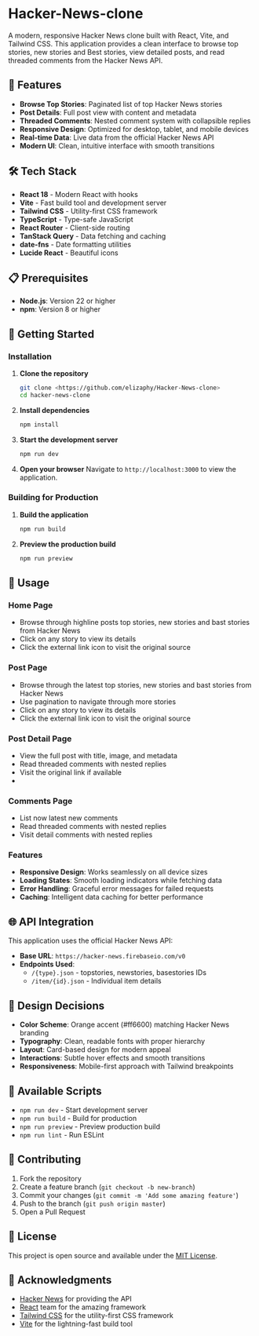 # Hacker-News-clone

A modern, responsive Hacker News clone built with React, Vite, and Tailwind CSS. This application provides a clean interface to browse top stories, new stories and Best stories, view detailed posts, and read threaded comments from the Hacker News API.

## 🚀 Features

- **Browse Top Stories**: Paginated list of top Hacker News stories
- **Post Details**: Full post view with content and metadata
- **Threaded Comments**: Nested comment system with collapsible replies
- **Responsive Design**: Optimized for desktop, tablet, and mobile devices
- **Real-time Data**: Live data from the official Hacker News API
- **Modern UI**: Clean, intuitive interface with smooth transitions

## 🛠️ Tech Stack

- **React 18** - Modern React with hooks
- **Vite** - Fast build tool and development server
- **Tailwind CSS** - Utility-first CSS framework
- **TypeScript** - Type-safe JavaScript
- **React Router** - Client-side routing
- **TanStack Query** - Data fetching and caching
- **date-fns** - Date formatting utilities
- **Lucide React** - Beautiful icons

## 📋 Prerequisites

- **Node.js**: Version 22 or higher
- **npm**: Version 8 or higher

## 🚀 Getting Started

### Installation

1. **Clone the repository**

    ```bash
    git clone <https://github.com/elizaphy/Hacker-News-clone>
    cd hacker-news-clone
    ```

2. **Install dependencies**

    ```bash
    npm install
    ```

3. **Start the development server**

    ```bash
    npm run dev
    ```

4. **Open your browser**
   Navigate to `http://localhost:3000` to view the application.

### Building for Production

1. **Build the application**

    ```bash
    npm run build
    ```

2. **Preview the production build**
    ```bash
    npm run preview
    ```

## 📖 Usage

### Home Page

- Browse through highline posts top stories, new stories and bast stories from Hacker News
- Click on any story to view its details
- Click the external link icon to visit the original source

### Post Page

- Browse through the latest top stories, new stories and bast stories from Hacker News
- Use pagination to navigate through more stories
- Click on any story to view its details
- Click the external link icon to visit the original source

### Post Detail Page

- View the full post with title, image, and metadata
- Read threaded comments with nested replies
- Visit the original link if available
- 
### Comments Page

- List now latest new comments
- Read threaded comments with nested replies
- Visit detail comments with nested replies

### Features

- **Responsive Design**: Works seamlessly on all device sizes
- **Loading States**: Smooth loading indicators while fetching data
- **Error Handling**: Graceful error messages for failed requests
- **Caching**: Intelligent data caching for better performance

## 🌐 API Integration

This application uses the official Hacker News API:

- **Base URL**: `https://hacker-news.firebaseio.com/v0`
- **Endpoints Used**:
    - `/{type}.json` - topstories, newstories, basestories IDs
    - `/item/{id}.json` - Individual item details

## 🎨 Design Decisions

- **Color Scheme**: Orange accent (#ff6600) matching Hacker News branding
- **Typography**: Clean, readable fonts with proper hierarchy
- **Layout**: Card-based design for modern appeal
- **Interactions**: Subtle hover effects and smooth transitions
- **Responsiveness**: Mobile-first approach with Tailwind breakpoints

## 🔧 Available Scripts

- `npm run dev` - Start development server
- `npm run build` - Build for production
- `npm run preview` - Preview production build
- `npm run lint` - Run ESLint

## 🤝 Contributing

1. Fork the repository
2. Create a feature branch (`git checkout -b new-branch`)
3. Commit your changes (`git commit -m 'Add some amazing feature'`)
4. Push to the branch (`git push origin master`)
5. Open a Pull Request

## 📝 License

This project is open source and available under the [MIT License](LICENSE).

## 🙏 Acknowledgments

- [Hacker News](https://news.ycombinator.com/) for providing the API
- [React](https://reactjs.org/) team for the amazing framework
- [Tailwind CSS](https://tailwindcss.com/) for the utility-first CSS framework
- [Vite](https://vitejs.dev/) for the lightning-fast build tool
